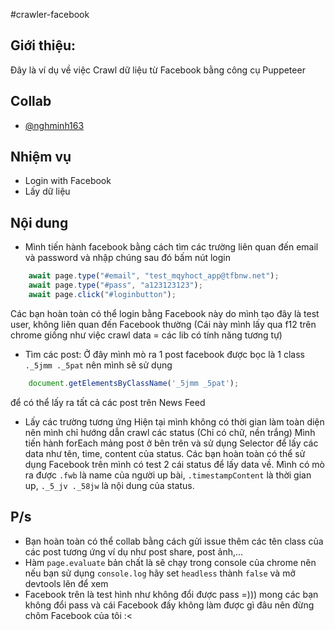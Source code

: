 #crawler-facebook

## Giới thiệu: 

Đây là ví dụ về việc Crawl dữ liệu từ Facebook bằng công cụ Puppeteer

## Collab
- [@nghminh163](https://github.com/nghminh163)

## Nhiệm vụ
- Login with Facebook
- Lấy dữ liệu

## Nội dung
- Mình tiến hành facebook bằng cách tìm các trường liên quan đến email và password và nhập chúng sau đó bấm nút login
```js
    await page.type("#email", "test_mqyhoct_app@tfbnw.net");
    await page.type("#pass", "a123123123");
    await page.click("#loginbutton");
```
Các bạn hoàn toàn có thể login bằng Facebook này do mình tạo đây là test user, không liên quan đến Facebook thường (Cái này mình lấy qua f12 trên chrome giống như việc crawl data = các lib có tính năng tương tự)

- Tìm các post: Ở đây mình mò ra 1 post facebook được bọc là 1 class `._5jmm ._5pat` nên mình sẽ sử dụng 
```js
    document.getElementsByClassName('_5jmm _5pat');
``` 
để có thể lấy ra tất cả các post trên News Feed

- Lấy các trường tương ứng
Hiện tại mình không có thời gian làm toàn diện nên mình chỉ hướng dẫn crawl các status (Chỉ có chữ, nền trắng)
Mình tiến hành forEach mảng post ở bên trên và sử dụng Selector để lấy các data như tên, time, content của status. Các bạn hoàn toàn có thể sử dụng Facebook trên mình có test 2 cái status để lấy data về. Mình có mò ra được `.fwb` là name của người up bài, `.timestampContent` là thời gian up, `._5_jv ._58jw` là nội dung của status.

## P/s
- Bạn hoàn toàn có thể collab bằng cách gửi issue thêm các tên class của các post tương ứng ví dụ như post share, post ảnh,...
- Hàm `page.evaluate` bản chất là sẽ chạy trong console của chrome nên nếu bạn sử dụng `console.log` hãy set `headless` thành `false` và mở devtools lên để xem
- Facebook trên là test hình như không đổi được pass =))) mong các bạn không đổi pass và cái Facebook đấy không làm được gì đâu nên đừng chôm Facebook của tôi :<
